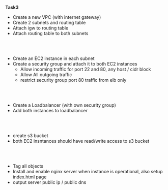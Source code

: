 **Task3**

- Create a new VPC (with internet gateway)
- Create 2 subnets and routing table
- Attach igw to routing table
- Attach routing table to both subnets 

<br/><br/>
- Create an EC2 instance in each subnet
- Create a security group and attach it to both EC2 instances
  - Allow incoming traffic for port 22 and 80, any host / cidr block
  - Allow All outgoing traffic
  - restrict security group port 80 traffic from elb only
  
<br/><br/>
- Create a Loadbalancer (with own security group)
- Add both instances to loadbalancer

<br/><br/>
- create s3 bucket
- both EC2 insntances should have read/write access to s3 bucket

<br/><br/>
- Tag all objects
- Install and enable nginx server when instance is operational, also setup index.html page
- output server public ip / public dns

